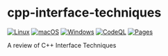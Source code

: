 # cpp-interface-techniques

[![Linux](https://github.com/globberwops/cpp-interface-techniques/actions/workflows/linux.yml/badge.svg)](https://github.com/globberwops/cpp-interface-techniques/actions/workflows/linux.yml)
[![macOS](https://github.com/globberwops/cpp-interface-techniques/actions/workflows/macos.yml/badge.svg)](https://github.com/globberwops/cpp-interface-techniques/actions/workflows/macos.yml)
[![Windows](https://github.com/globberwops/cpp-interface-techniques/actions/workflows/windows.yml/badge.svg)](https://github.com/globberwops/cpp-interface-techniques/actions/workflows/windows.yml)
[![CodeQL](https://github.com/globberwops/cpp-interface-techniques/actions/workflows/codeql.yml/badge.svg)](https://github.com/globberwops/cpp-interface-techniques/actions/workflows/codeql.yml)
[![Pages](https://github.com/globberwops/cpp-interface-techniques/actions/workflows/pages.yml/badge.svg)](https://github.com/globberwops/cpp-interface-techniques/actions/workflows/pages.yml)

A review of C++ Interface Techniques
